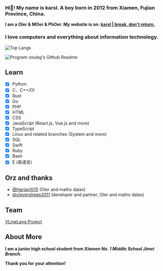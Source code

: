 ### Hi👋! My name is karsl. A boy born in 2012 from Xiamen, Fujian Province, China.

**I am a OIer & MOer & PhOer. My website is on: [karsl | break, don't return.](https://karsl-program.github.io/)**

### I love computers and everything about information technology.

![Top Langs](https://github-readme-stats.vercel.app/api/top-langs/?username=karsl-program&layout=compact)

![Program-zoubg's Github Readme](https://github-readme-stats.vercel.app/api?username=karsl-program&show_icons=true&theme=dark&include_all_commits=true)


## Learn

- [x] Python
- [x] C、C++/OI
- [x] Rust
- [x] Go
- [x] PHP
- [x] HTML
- [x] CSS
- [x] JavaScript (React.js, Vue.js and more)
- [x] TypeScript
- [x] Linux and related branches (System and more)
- [x] SQL
- [x] Swift
- [x] Ruby
- [x] Bash
- [x] E (易语言)

## Orz and thanks

- [@Harlan1015](https://github.com/Harlan1015) (OIer and maths dalao)
- [@cleversheep2011](https://github.com/cleversheep2011) (developer and partner, OIer and maths dalao)

## Team

[VLineLang Project](https://github.com/VLineLang)

## About More

**I am a junior high school student from *Xiamen No. 1 Middle School Jimei Branch*.**

**Thank you for your attention!**
